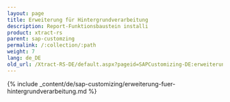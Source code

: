 ```yaml
---
layout: page
title: Erweiterung für Hintergrundverarbeitung
description: Report-Funktionsbaustein installi
product: xtract-rs
parent: sap-customzing
permalink: /:collection/:path
weight: 7
lang: de_DE
old_url: /Xtract-RS-DE/default.aspx?pageid=SAPCustomizing-DE:erweiterung-fuer-hintergrundverarbeitung
---
```


{% include _content/de/sap-customizing/erweiterung-fuer-hintergrundverarbeitung.md  %}